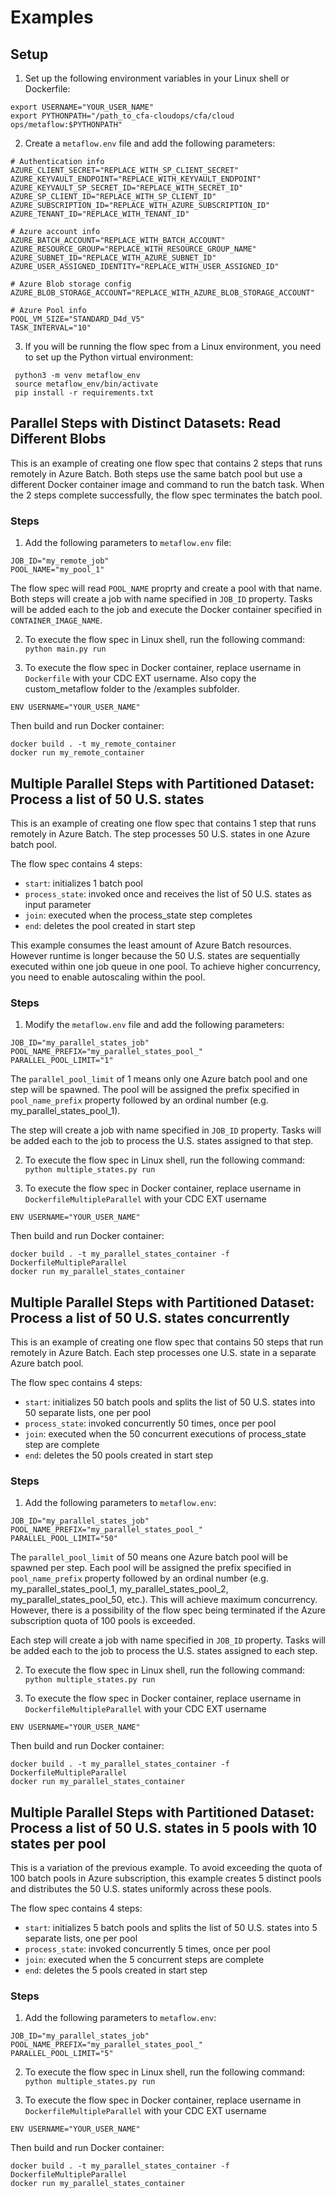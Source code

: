 # Examples

## Setup
1. Set up the following environment variables in your Linux shell or Dockerfile:
 ```text
 export USERNAME="YOUR_USER_NAME"
 export PYTHONPATH="/path_to_cfa-cloudops/cfa/cloud ops/metaflow:$PYTHONPATH"
 ```

2. Create a `metaflow.env` file and add the following parameters:
```text
# Authentication info
AZURE_CLIENT_SECRET="REPLACE_WITH_SP_CLIENT_SECRET"
AZURE_KEYVAULT_ENDPOINT="REPLACE_WITH_KEYVAULT_ENDPOINT"
AZURE_KEYVAULT_SP_SECRET_ID="REPLACE_WITH_SECRET_ID"
AZURE_SP_CLIENT_ID="REPLACE_WITH_SP_CLIENT_ID"
AZURE_SUBSCRIPTION_ID="REPLACE_WITH_AZURE_SUBSCRIPTION_ID"
AZURE_TENANT_ID="REPLACE_WITH_TENANT_ID"

# Azure account info
AZURE_BATCH_ACCOUNT="REPLACE_WITH_BATCH_ACCOUNT"
AZURE_RESOURCE_GROUP="REPLACE_WITH_RESOURCE_GROUP_NAME"
AZURE_SUBNET_ID="REPLACE_WITH_AZURE_SUBNET_ID"
AZURE_USER_ASSIGNED_IDENTITY="REPLACE_WITH_USER_ASSIGNED_ID"

# Azure Blob storage config
AZURE_BLOB_STORAGE_ACCOUNT="REPLACE_WITH_AZURE_BLOB_STORAGE_ACCOUNT"

# Azure Pool info
POOL_VM_SIZE="STANDARD_D4d_V5"
TASK_INTERVAL="10"
```
3. If you will be running the flow spec from a Linux environment, you need to set up the Python virtual environment:
```shell
 python3 -m venv metaflow_env
 source metaflow_env/bin/activate
 pip install -r requirements.txt
```

## Parallel Steps with Distinct Datasets: Read Different Blobs
This is an example of creating one flow spec that contains 2 steps that runs remotely in Azure Batch. Both steps use the same batch pool but use a different Docker container image and command to run the batch task. When the 2 steps complete successfully, the flow spec terminates the batch pool. 

### Steps 
1. Add the following parameters to `metaflow.env` file:
 ```text
 JOB_ID="my_remote_job"
 POOL_NAME="my_pool_1"
 ```
 
The flow spec will read `POOL_NAME` proprty and create a pool with that name. Both steps will create a job with name specified in `JOB_ID` property. Tasks will be added each to the job and execute the Docker container specified in `CONTAINER_IMAGE_NAME`. 


2. To execute the flow spec in Linux shell, run the following command: `python main.py run`

3. To execute the flow spec in Docker container, replace username in `Dockerfile` with your CDC EXT username. Also copy the custom_metaflow folder to the /examples subfolder. 

 ```text
 ENV USERNAME="YOUR_USER_NAME"
 ```

 Then build and run Docker container:
 ```shell
 docker build . -t my_remote_container
 docker run my_remote_container
 ```

## Multiple Parallel Steps with Partitioned Dataset: Process a list of 50 U.S. states
This is an example of creating one flow spec that contains 1 step that runs remotely in Azure Batch. The step processes 50 U.S. states in one Azure batch pool. 

The flow spec contains 4 steps: 
- `start`: initializes 1 batch pool 
- `process_state`: invoked once and receives the list of 50 U.S. states as input parameter
- `join`: executed when the process_state step completes
- `end`: deletes the pool created in start step

This example consumes the least amount of Azure Batch resources. However runtime is longer because the 50 U.S. states are sequentially executed within one job queue in one pool. To achieve higher concurrency, you need to enable autoscaling within the pool.  

### Steps 
1. Modify the `metaflow.env` file and add the following parameters:
 ```text
 JOB_ID="my_parallel_states_job"
 POOL_NAME_PREFIX="my_parallel_states_pool_"
 PARALLEL_POOL_LIMIT="1"
 ```
 
 The `parallel_pool_limit` of 1 means only one Azure batch pool and one step will be spawned. The pool will be assigned the prefix specified in `pool_name_prefix` property followed by an ordinal number (e.g. my_parallel_states_pool_1).  

 The step will create a job with name specified in `JOB_ID` property. Tasks will be added each to the job to process the U.S. states assigned to that step. 

2. To execute the flow spec in Linux shell, run the following command: `python multiple_states.py run`

3. To execute the flow spec in Docker container, replace username in `DockerfileMultipleParallel` with your CDC EXT username
 ```text
 ENV USERNAME="YOUR_USER_NAME"
 ```

 Then build and run Docker container:
 ```shell
 docker build . -t my_parallel_states_container -f DockerfileMultipleParallel
 docker run my_parallel_states_container
 ```


## Multiple Parallel Steps with Partitioned Dataset: Process a list of 50 U.S. states concurrently
This is an example of creating one flow spec that contains 50 steps that run remotely in Azure Batch. Each step processes one U.S. state in a separate Azure batch pool. 

The flow spec contains 4 steps: 
- `start`: initializes 50 batch pools and splits the list of 50 U.S. states into 50 separate lists, one per pool 
- `process_state`: invoked concurrently 50 times, once per pool
- `join`: executed when the 50 concurrent executions of process_state step are complete
- `end`: deletes the 50 pools created in start step

### Steps 
1. Add the following parameters to `metaflow.env`:
 ```text
 JOB_ID="my_parallel_states_job"
 POOL_NAME_PREFIX="my_parallel_states_pool_"
 PARALLEL_POOL_LIMIT="50"
 ```
 
 The `parallel_pool_limit` of 50 means one Azure batch pool will be spawned per step. Each pool will be assigned the prefix specified in `pool_name_prefix` property followed by an ordinal number (e.g. my_parallel_states_pool_1, my_parallel_states_pool_2, my_parallel_states_pool_50, etc.). This will achieve maximum concurrency. However, there is a possibility of the flow spec being terminated if the Azure subscription quota of 100 pools is exceeded. 

 Each step will create a job with name specified in `JOB_ID` property. Tasks will be added each to the job to process the U.S. states assigned to each step. 

2. To execute the flow spec in Linux shell, run the following command: `python multiple_states.py run`

3. To execute the flow spec in Docker container, replace username in `DockerfileMultipleParallel` with your CDC EXT username
 ```text
 ENV USERNAME="YOUR_USER_NAME"
 ```

 Then build and run Docker container:
 ```shell
 docker build . -t my_parallel_states_container -f DockerfileMultipleParallel
 docker run my_parallel_states_container
 ```


## Multiple Parallel Steps with Partitioned Dataset: Process a list of 50 U.S. states in 5 pools with 10 states per pool
This is a variation of the previous example. To avoid exceeding the quota of 100 batch pools in Azure subscription, this example creates 5 distinct pools and distributes the 50 U.S. states uniformly across these pools. 

The flow spec contains 4 steps: 
- `start`: initializes 5 batch pools and splits the list of 50 U.S. states into 5 separate lists, one per pool 
- `process_state`: invoked concurrently 5 times, once per pool
- `join`: executed when the 5 concurrent steps are complete
- `end`: deletes the 5 pools created in start step


### Steps 
1. Add the following parameters to `metaflow.env`:
 ```text
 JOB_ID="my_parallel_states_job"
 POOL_NAME_PREFIX="my_parallel_states_pool_"
 PARALLEL_POOL_LIMIT="5"
 ```
 
2. To execute the flow spec in Linux shell, run the following command: `python multiple_states.py run`

3. To execute the flow spec in Docker container, replace username in `DockerfileMultipleParallel` with your CDC EXT username
 ```text
 ENV USERNAME="YOUR_USER_NAME"
 ```

 Then build and run Docker container:
 ```shell
 docker build . -t my_parallel_states_container -f DockerfileMultipleParallel
 docker run my_parallel_states_container
 ```